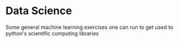 # Data Science
Some general machine learning exercises one can run to get used to python's
scientific computing libraries
